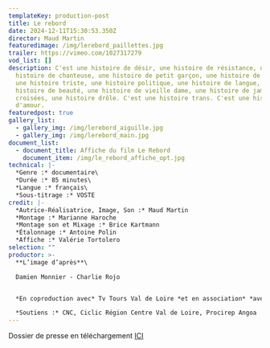 ```yaml
---
templateKey: production-post
title: Le rebord
date: 2024-12-11T15:30:53.350Z
director: Maud Martin
featuredimage: /img/lerebord_paillettes.jpg
trailer: https://vimeo.com/1027317279
vod_list: []
description: C'est une histoire de désir, une histoire de résistance, une
  histoire de chanteuse, une histoire de petit garçon, une histoire de cheveux,
  une histoire triste, une histoire politique, une histoire de langue, une
  histoire de beauté, une histoire de vieille dame, une histoire de jambes
  croisées, une histoire drôle. C'est une histoire trans. C'est une histoire
  d'amour.
featuredpost: true
gallery_list:
  - gallery_img: /img/lerebord_aiguille.jpg
  - gallery_img: /img/lerebord_main.jpg
document_list:
  - document_title: Affiche du film Le Rebord
    document_item: /img/le_rebord_affiche_opt.jpg
technical: |-
  *Genre :* documentaire\
  *Durée :* 85 minutes\
  *Langue :* français\
  *Sous-titrage :* VOSTE
credit: |-
  *Autrice-Réalisatrice, Image, Son :* Maud Martin
  *Montage :* Marianne Haroche
  *Montage son et Mixage :* Brice Kartmann
  *Étalonnage :* Antoine Polin
  *Affiche :* Valérie Tortolero
selection: ""
productor: >-
  **L’image d’après**\

  Damien Monnier - Charlie Rojo


  *En coproduction avec* Tv Tours Val de Loire *et en association* *avec* Lapsus Chevelü

  *Soutiens :* CNC, Ciclic Région Centre Val de Loire, Procirep Angoa
---
```

Dossier de presse en téléchargement [ICI](https://gofile.me/5ieuy/bfVAaV7vO)